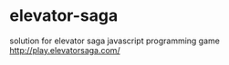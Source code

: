 # elevator-saga
solution for elevator saga javascript programming game
http://play.elevatorsaga.com/

